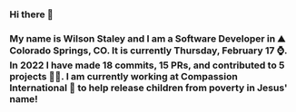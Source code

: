 ### Hi there 👋

### My name is Wilson Staley and I am a Software Developer in ⛰ Colorado Springs, CO.  It is currently Thursday, February 17 ⌚. In 2022 I have made 18 commits, 15 PRs, and contributed to 5 projects 👨‍💻. I am currently working at Compassion International 🏢 to help release children from poverty in Jesus' name!